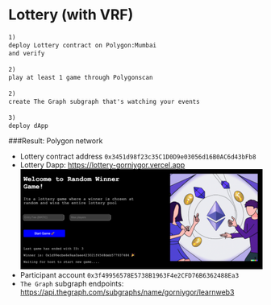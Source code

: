 # Lottery (with VRF)

```
1)
deploy Lottery contract on Polygon:Mumbai
and verify

2)
play at least 1 game through Polygonscan

2)
create The Graph subgraph that's watching your events

3)
deploy dApp
```

###Result: 
Polygon network
- Lottery contract address `0x3451d98f23c35C1D0D9e03056d16B0AC6d43bFb8`
- Lottery Dapp: https://lottery-gorniygor.vercel.app
![img.png](img.png)
- Participant account `0x3f49956578E5738B1963F4e2CFD76B6362488Ea3`
- `The Graph` subgraph endpoints: https://api.thegraph.com/subgraphs/name/gorniygor/learnweb3



